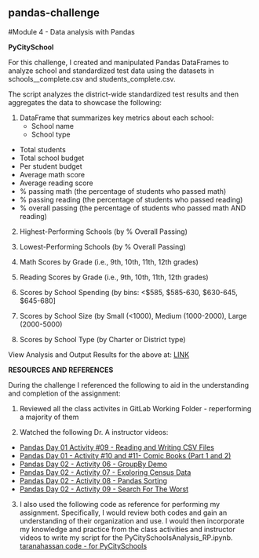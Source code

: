 ## pandas-challenge
#Module 4 - Data analysis with Pandas

**PyCitySchool**

For this challenge, I created and manipulated Pandas DataFrames to analyze school and standardized test data using the datasets in schools__complete.csv and students_complete.csv.

The script analyzes the district-wide standardized test results and then aggregates the data to showcase the following:

1. DataFrame that summarizes key metrics about each school:
   * School name
   * School type
* Total students
* Total school budget
* Per student budget
* Average math score
* Average reading score
* % passing math (the percentage of students who passed math)
* % passing reading (the percentage of students who passed reading)
* % overall passing (the percentage of students who passed math AND reading)

2. Highest-Performing Schools (by % Overall Passing)

3. Lowest-Performing Schools (by % Overall Passing)

4. Math Scores by Grade (i.e., 9th, 10th, 11th, 12th grades)

5. Reading Scores by Grade (i.e., 9th, 10th, 11th, 12th grades)

6. Scores by School Spending (by bins: <$585, $585-630, $630-645, $645-680]

7. Scores by School Size (by Small (<1000), Medium (1000-2000), Large (2000-5000)

8. Scores by School Type (by Charter or District type)

View Analysis and Output Results for the above at: [LINK](https://github.com/rperez025/pandas-challenge/blob/main/PyCitySchools/PyCitySchoolsAnalysis_RP.ipynb)

**RESOURCES AND REFERENCES**

During the challenge I referenced the following to aid in the understanding and completion of the assignment:

1. Reviewed all the class activites in GitLab Working Folder - reperforming a majority of them

2. Watched the following Dr. A instructor videos:
* [Pandas Day 01 Activity #09 - Reading and Writing CSV Files](https://www.youtube.com/watch?v=a2sqH4pWzxI)
* [Pandas Day 01 - Activity #10 and #11- Comic Books (Part 1 and 2)](https://www.youtube.com/watch?v=f1LhPnlvHFc)
* [Pandas Day 02 - Activity 06 - GroupBy Demo](https://www.youtube.com/watch?v=tETt55I-VHY)
* [Pandas Day 02 - Activity 07 - Exploring Census Data](https://www.youtube.com/watch?v=0zRMuPKyJBw)
* [Pandas Day 02 - Activity 08 - Pandas Sorting](https://www.youtube.com/watch?v=MOy5NZ8331k)
* [Pandas Day 02 - Activity 09 - Search For The Worst](https://www.youtube.com/watch?v=WLofW8YAKok)

3. I also used the following code as reference for performing my assignment. Specifically, I would review both codes and gain an understanding of their organization and use. I would then incorporate my knowledge and practice from the class activities and instructor videos to write my script for the PyCitySchoolsAnalysis_RP.ipynb.
   [taranahassan code - for PyCitySchools](https://github.com/taranahassan/School_District_Analysis/blob/main/notebook/PyCitySchools.ipynb)
